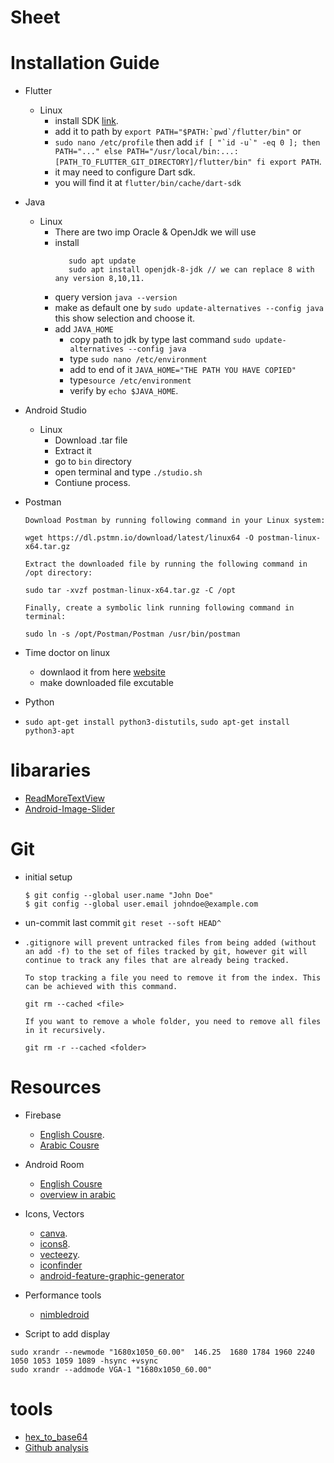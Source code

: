 
# Sheet

# Installation Guide
  - Flutter 
    - Linux
      - install SDK [link](https://flutter.dev/docs/development/tools/sdk/releases?tab=linux).
      - add it to path by ```export PATH="$PATH:`pwd`/flutter/bin"``` or 
      - ```sudo nano /etc/profile``` then add ``` if [ "`id -u`" -eq 0 ]; then
           PATH="..."
        else
           PATH="/usr/local/bin:...:[PATH_TO_FLUTTER_GIT_DIRECTORY]/flutter/bin"
        fi
        export PATH ```.
      - it may need to configure Dart sdk.
      - you will find it at `flutter/bin/cache/dart-sdk`

- Java
  - Linux 
    - There are two imp Oracle & OpenJdk we will use 
    - install 
         ```
            sudo apt update
            sudo apt install openjdk-8-jdk // we can replace 8 with any version 8,10,11.
         ```
    - query version `java --version`
    - make as default one by `sudo update-alternatives --config java` this show selection and choose it.
    - add `JAVA_HOME`
        - copy path to jdk by type last command `sudo update-alternatives --config java`
        - type `sudo nano /etc/environment`
        - add to end of it `JAVA_HOME="THE PATH YOU HAVE COPIED"`
        - type`source /etc/environment`
        - verify by `echo $JAVA_HOME`.

- Android Studio 
  - Linux
    - Download .tar file
    - Extract it 
    - go to `bin` directory 
    - open terminal and type `./studio.sh`
    - Contiune process. 

- Postman 
    ```
    Download Postman by running following command in your Linux system:

    wget https://dl.pstmn.io/download/latest/linux64 -O postman-linux-x64.tar.gz

    Extract the downloaded file by running the following command in /opt directory:

    sudo tar -xvzf postman-linux-x64.tar.gz -C /opt

    Finally, create a symbolic link running following command in terminal:

    sudo ln -s /opt/Postman/Postman /usr/bin/postman
    ```     
    
- Time doctor on linux 
  - downlaod it from here [website](https://www.timedoctor.com/download.html)    
  - make downloaded file excutable 
- Python
- `sudo apt-get install python3-distutils`, `sudo apt-get install python3-apt`
 
  

# libararies 
- [ReadMoreTextView](https://github.com/MahmoudMabrok/ReadMoreTextView)
- [Android-Image-Slider](https://github.com/smarteist/Android-Image-Slider)


# Git 
- initial setup 
  ```
  $ git config --global user.name "John Doe"
  $ git config --global user.email johndoe@example.com
  ```
- un-commit last commit `git reset --soft HEAD^`
- 
  ```
  .gitignore will prevent untracked files from being added (without an add -f) to the set of files tracked by git, however git will continue to track any files that are already being tracked.

  To stop tracking a file you need to remove it from the index. This can be achieved with this command.

  git rm --cached <file>

  If you want to remove a whole folder, you need to remove all files in it recursively.

  git rm -r --cached <folder>

  ```

# Resources 

- Firebase 
    - [English Cousre](https://www.youtube.com/playlist?list=PLGCjwl1RrtcTXrWuRTa59RyRmQ4OedWrt).
    - [Arabic Cousre](https://www.youtube.com/playlist?list=PLb6ZzJ93PVwpsrq-MPzdHzoI5BXfMoIj)

- Android Room
    - [English Cousre](https://www.youtube.com/playlist?list=PLJJzW__bab3SF33vwvlA_F7PPN6NxkHdQ
    )
    - [overview in arabic](https://www.youtube.com/watch?v=A9lZusQtX4w
    )


- Icons, Vectors 
    - [canva](https://www.canva.com).
    - [icons8](https://icons8.com).
    - [vecteezy](https://www.vecteezy.com).
    - [iconfinder](https://www.iconfinder.com)
    - [android-feature-graphic-generator](https://www.norio.be/android-feature-graphic-generator/)
    
    
- Performance tools 
  - [nimbledroid](https://nimbledroid.com/)
  
- Script to add display 
```    
sudo xrandr --newmode "1680x1050_60.00"  146.25  1680 1784 1960 2240  1050 1053 1059 1089 -hsync +vsync
sudo xrandr --addmode VGA-1 "1680x1050_60.00"
```


# tools 
- [hex_to_base64](http://tomeko.net/online_tools/hex_to_base64.php)
- [Github analysis](https://yhype.me/dashboard)
